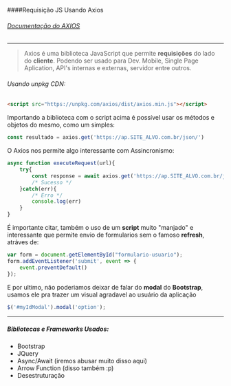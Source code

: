 ####Requisição JS Usando Axios
###### [Documentação do AXIOS](https://github.com/axios/axios "Documentação do AXIOS")
------------

> Axios é uma biblioteca JavaScript que permite **requisições** do lado do **cliente**. Podendo ser usado para Dev. Mobile, Single Page Aplication, API's internas e externas, servidor entre outros.

###### Usando unpkg CDN:
````html
<script src="https://unpkg.com/axios/dist/axios.min.js"></script>
````
Importando a biblioteca com o script acima é possível usar os métodos e objetos do mesmo, como um simples:
```javascript
const resultado = axios.get('https://ap.SITE_ALVO.com.br/json/')
```

O Axios nos permite algo interessante com Assincronismo:
```javascript
async function executeRequest(url){
    try{
        const response = await axios.get('https://ap.SITE_ALVO.com.br/json/')
        /* Sucesso */
    }catch(err){
        /* Erro */
        console.log(err)
    }
}
```

É importante citar, também o uso de um **script** muito "manjado" e interessante que permite envio de formularios sem o famoso **refresh**, atráves de:
```javascript
var form = document.getElementById("formulario-usuario");
form.addEventListener('submit', event => {
    event.preventDefault()
});
```
E por ultimo, não poderiamos deixar de falar do **modal** do **Bootstrap**, usamos ele pra trazer um visual agradavel ao usuário da aplicação
```javascript
$('#myIdModal').modal('option');
```

------------
##### Bibliotecas e Frameworks Usados:
- Bootstrap
- JQuery
- Async/Await (iremos abusar muito disso aqui)
- Arrow Function (disso também :p)
- Desestruturação
